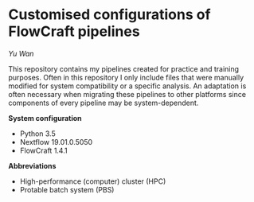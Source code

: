 # Customised configurations of FlowCraft pipelines

*Yu Wan*



This repository contains my pipelines created for practice and training purposes. Often in this repository I only include files that were manually modified for system compatibility or a specific analysis. An adaptation is often necessary when migrating these pipelines to other platforms since components of every pipeline may be system-dependent.



**System configuration**

- Python 3.5
- Nextflow 19.01.0.5050
- FlowCraft 1.4.1



**Abbreviations**

- High-performance (computer) cluster (HPC)
- Protable batch system (PBS)

